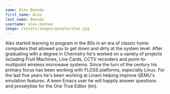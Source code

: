 ```yaml
---
name: Alex Bennée
first_name: Alex
last_name: Bennée
username: alex.bennee
image: /assets/images/people/alex.jpg
---
```

Alex started learning to program in the 80s in an era of classic home computers that allowed you to get down and dirty at the system level. After graduating with a degree in Chemistry he's worked on a variety of projects including Fruit Machines, Line Cards, CCTV recorders and point-to-multipoint wireless microwave systems. Since the turn of the century his primary focus has been working with FLOSS platforms, especially Linux. For the last five years he's been working at Linaro helping improve QEMU's emulation features. A keen Emacs user he will happily answer questions and proselytise for the One True Editor (tm).